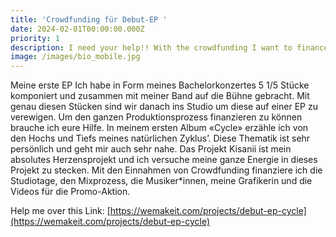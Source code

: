 ```yaml
---
title: 'Crowdfunding für Debut-EP '
date: 2024-02-01T00:00:00.000Z
priority: 1
description: I need your help!! With the crowdfunding I want to finance my debut EP Circle.
image: /images/bio_mobile.jpg
---
```


Meine erste EP Ich habe in Form meines Bachelorkonzertes 5 1/5 Stücke komponiert und zusammen mit meiner Band auf die Bühne gebracht. Mit genau diesen Stücken sind wir danach ins Studio um diese auf einer EP zu verewigen. Um den ganzen Produktionsprozess finanzieren zu können brauche ich eure Hilfe. In meinem ersten Album «Cycle» erzähle ich von den Hochs und Tiefs meines natürlichen Zyklus’. Diese Thematik ist sehr persönlich und geht mir auch sehr nahe. Das Projekt Kisanii ist mein absolutes Herzensprojekt und ich versuche meine ganze Energie in dieses Projekt zu stecken. Mit den Einnahmen von Crowdfunding finanziere ich die Studiotage, den Mixprozess, die Musiker\*innen, meine Grafikerin und die Videos für die Promo-Aktion.

Help me over this Link: <a href="https://wemakeit.com/projects/debut-ep-cycle"
target="_blank">[https://wemakeit.com/projects/debut-ep-cycle](https://wemakeit.com/projects/debut-ep-cycle)</a>
